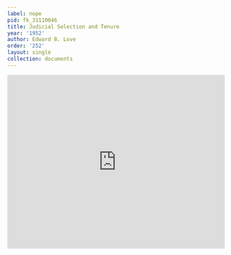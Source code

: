 ```yaml
---
label: nope
pid: fk_31110046
title: Judicial Selection and Tenure
year: '1952'
author: Edward B. Love
order: '252'
layout: single
collection: documents
---
```

<iframe src="https://northwestern.app.box.com/embed/s/hn29i5p5wmeqjzp74vv2fmxhkq3ch85u?sortColumn=date&view=list" width="500" height="400" frameborder="0" allowfullscreen webkitallowfullscreen msallowfullscreen></iframe>
